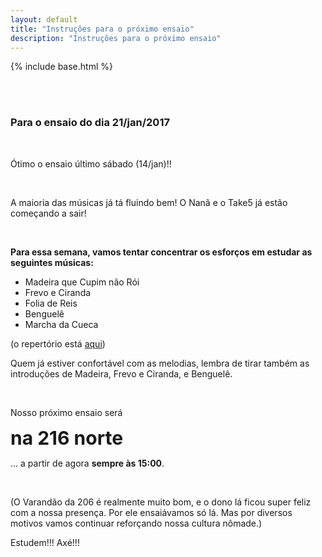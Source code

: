 ```yaml
---
layout: default
title: "Instruções para o próximo ensaio"
description: "Instruções para o próximo ensaio"
---
```

{% include base.html %}

<style type="text/css" media="screen">

  img {
    width:80%;
    margin: 5px 0;

  }

</style>


<br/><br/>

### Para o ensaio do dia 21/jan/2017

<br/>

Ótimo o ensaio último sábado (14/jan)!!

<br/>

A maioria das músicas já tá fluindo bem! O Nanã e o Take5 já estão começando a sair!

<br/>

**Para essa semana, vamos tentar concentrar os esforços em estudar as seguintes músicas:**

* Madeira que Cupim não Rói
* Frevo e Ciranda
* Folia de Reis
* Benguelê
* Marcha da Cueca

(o repertório está [aqui]({{base}}/repertorio.html))

Quem já estiver confortável com as melodias, lembra de tirar também as introduções de Madeira, Frevo e Ciranda, e Benguelê.

<br/>

Nosso próximo ensaio será

<span style='font-size: 30px; font-weight: bold'>
  na 216 norte
</span>

... a partir de agora **sempre às 15:00**.

<br/>

(O Varandão da 206 é realmente muito bom, e o dono lá ficou super feliz com a nossa presença. Por ele ensaiávamos só lá. Mas por diversos motivos vamos continuar reforçando nossa cultura nômade.)

Estudem!!!
Axé!!!


<br/><br/><br/><br/><br/><br/><br/>


